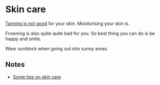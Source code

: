 # Skin care
[Tanning is not good](https://www.youtube.com/watch?v=o9BqrSAHbTc) for your skin. Moisturising your skin is.

Frowning is also quite quite bad for you. So best thing you can do is be happy and smile.

Wear sunblock when going out into sunny areas.

## Notes
- [Some tips on skin care](https://www.reddit.com/r/NoStupidQuestions/comments/73pimh/im_currently_22_what_should_i_start_doingstop/dns7hnb/)